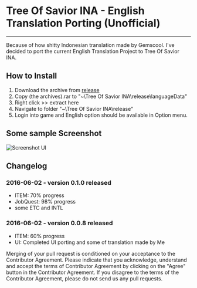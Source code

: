 # Tree Of Savior INA - English Translation Porting (Unofficial)
----
Because of how shitty Indonesian translation made by Gemscool. I've decided to port the current English Translation Project to Tree Of Savior INA.

## How to Install
1. Download the archive from [release](https://github.com/kyoryo/EnglishTranslation/releases)
2. Copy (the archives).rar to "~\Tree Of Savior INA\release\languageData"
3. Right click >> extract here
4. Navigate to folder "~\Tree Of Savior INA\release"
5. Login into game and English option should be available in Option menu.

## Some sample Screenshot
![Screenshot UI](http://i.imgur.com/lE94lBy.jpg)

## Changelog
### 2016-06-02 - version 0.1.0 released
- ITEM: 70% progress
- JobQuest: 98% progress
- some ETC and INTL

### 2016-06-02 - version 0.0.8 released
- ITEM: 60% progress
- UI: Completed UI porting and some of translation made by Me


Merging of your pull request is conditioned on your acceptance to the Contributor Agreement.
Please indicate that you acknowledge, understand and accept the terms of Contributor Agreement by clicking on the "Agree" button in the Contributor Agreement.
If you disagree to the terms of the Contributor Agreement, please do not send us any pull requests.

